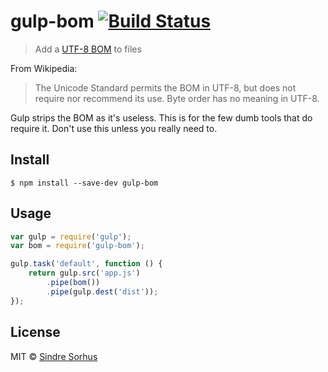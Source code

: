 # gulp-bom [![Build Status](https://travis-ci.org/sindresorhus/gulp-bom.svg?branch=master)](https://travis-ci.org/sindresorhus/gulp-bom)

> Add a [UTF-8 BOM](http://en.wikipedia.org/wiki/Byte_order_mark#UTF-8) to files

From Wikipedia:

> The Unicode Standard permits the BOM in UTF-8, but does not require nor recommend its use. Byte order has no meaning in UTF-8.

Gulp strips the BOM as it's useless. This is for the few dumb tools that do require it. Don't use this unless you really need to.


## Install

```
$ npm install --save-dev gulp-bom
```


## Usage

```js
var gulp = require('gulp');
var bom = require('gulp-bom');

gulp.task('default', function () {
	return gulp.src('app.js')
		.pipe(bom())
		.pipe(gulp.dest('dist'));
});
```


## License

MIT © [Sindre Sorhus](http://sindresorhus.com)
